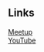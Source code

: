 ## Links
[Meetup](https://www.meetup.com/pl-PL/Cloud-Native-Kubernetes-Warsaw/)<br>
[YouTube](https://www.youtube.com/channel/UCJAogNgwF8gNnBqxkRCTV0g/featured)<br>

